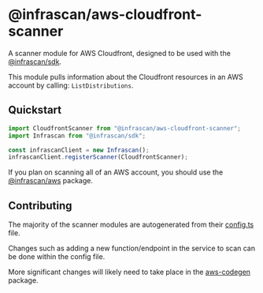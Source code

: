 # @infrascan/aws-cloudfront-scanner

A scanner module for AWS Cloudfront, designed to be used with the [@infrascan/sdk](../../packages/sdk).

This module pulls information about the Cloudfront resources in an AWS account by calling: `ListDistributions`.

## Quickstart

```javascript
import CloudfrontScanner from "@infrascan/aws-cloudfront-scanner";
import Infrascan from "@infrascan/sdk";

const infrascanClient = new Infrascan();
infrascanClient.registerScanner(CloudfrontScanner);
```

If you plan on scanning all of an AWS account, you should use the [@infrascan/aws](../../packages/aws) package.

## Contributing

The majority of the scanner modules are autogenerated from their [config.ts](./config.ts) file. 

Changes such as adding a new function/endpoint in the service to scan can be done within the config file. 

More significant changes will likely need to take place in the [aws-codegen](../codegen) package.